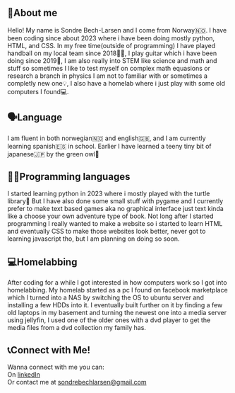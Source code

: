## 📢About me
Hello! My name is Sondre Bech-Larsen and I come from Norway🇳🇴. I have been coding since about 2023 where i have been doing mostly python, HTML, and CSS. In my free time(outside of programming) I have played handball on my local team since 2018🤾‍♂️, I play guitar which i have been doing since 2019🎸, I am also really into STEM like science and math and stuff so sometimes I like to test myself on complex math equasions or research a branch in physics I am not to familiar with or sometimes a completly new one💡, I also have a homelab where i just play with some old computers I found💻.

## 🗣Language
I am fluent in both norwegian🇳🇴 and english🇬🇧, and I am currently learning spanish🇪🇸 in school. Earlier I have learned a teeny tiny bit of japanese🇯🇵 by the green owl🦉

## 👨‍💻Programming languages
I started learning python in 2023 where i mostly played with the turtle library🐢 But I have also done some small stuff with pygame and I currently prefer to make text based games aka no graphical interface just text kinda like a choose your own adventure type of book. Not long after I started programming I really wanted to make a website so i started to learn HTML and eventually CSS to make those websites look better, never got to learning javascript tho, but I am planning on doing so soon.

## 💻Homelabbing
After coding for a while I got interested in how computers work so I got into homelabbing. My homelab started as a pc I found on facebook marketplace which I turned into a NAS by switching the OS to ubuntu server and installing a few HDDs into it. I eventually built further on it by finding a few old laptops in my basement and turning the newest one into a media server using jellyfin, I used one of the older ones with a dvd player to get the media files from a dvd collection my family has.

## 📞Connect with Me!
Wanna connect with me you can:                                                                                                                                                          
On [linkedIn](https://www.linkedin.com/in/sondre-bech-larsen-836582388/)                                                                               
Or contact me at sondrebechlarsen@gmail.com
